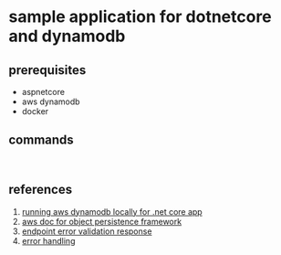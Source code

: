 # sample application for dotnetcore and dynamodb



## prerequisites
* aspnetcore
* aws dynamodb
* docker


## commands
``` bash
 
```


## references
1. [running aws dynamodb locally for .net core app](https://www.stevejgordon.co.uk/running-aws-dynamodb-locally-for-net-core-developers)
2. [aws doc for object persistence framework](https://aws.amazon.com/tw/articles/using-amazon-dynamodb-object-persistence-framework-an-introduction/)
3. [endpoint error validation response](https://kevsoft.net/2020/02/09/adding-errors-to-model-state-and-returning-bad-request-within-asp-net-core-3-1.html)
4. [error handling](https://www.devtrends.co.uk/blog/handling-errors-in-asp.net-core-web-api)